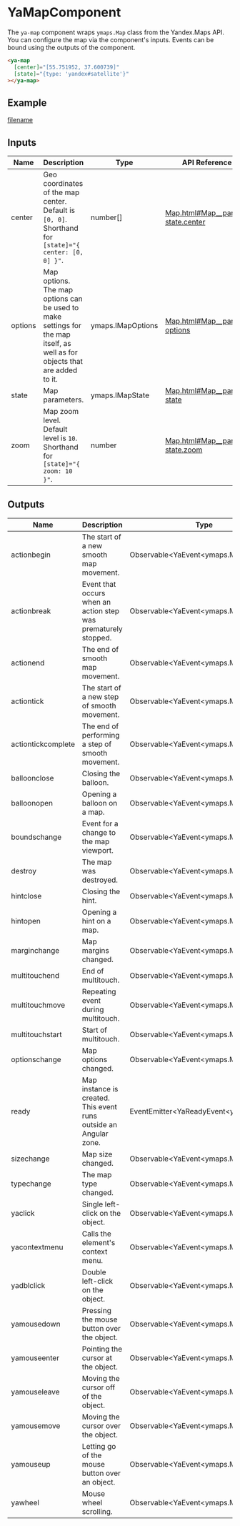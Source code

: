 # YaMapComponent


The `ya-map` component wraps `ymaps.Map` class from the Yandex.Maps API.
You can configure the map via the component's inputs.
Events can be bound using the outputs of the component.



```html
<ya-map
  [center]="[55.751952, 37.600739]"
  [state]="{type: 'yandex#satellite'}"
></ya-map>
```


## Example
[filename](https://stackblitz.com/edit/map-onload-event?embed=1&view=preview ':include :type=iframe width=100% height=650px')

## Inputs
| Name    | Description                                                                                                                    | Type              | API Reference                                                                                                                |
| ------- | ------------------------------------------------------------------------------------------------------------------------------ | ----------------- | ---------------------------------------------------------------------------------------------------------------------------- |
| center  |   Geo coordinates of the map center. Default is `[0, 0]`. Shorthand for `[state]="{ center: [0, 0] }"`.                        | number[]          | [Map.html#Map__param-state.center](https://yandex.com/dev/maps/jsapi/doc/2.1/ref/reference/Map.html#Map__param-state.center) |
| options |   Map options. The map options can be used to make settings for the map itself, as well as for objects that are added to it.   | ymaps.IMapOptions | [Map.html#Map__param-options](https://yandex.com/dev/maps/jsapi/doc/2.1/ref/reference/Map.html#Map__param-options)           |
| state   |   Map parameters.                                                                                                              | ymaps.IMapState   | [Map.html#Map__param-state](https://yandex.com/dev/maps/jsapi/doc/2.1/ref/reference/Map.html#Map__param-state)               |
| zoom    |   Map zoom level. Default level is `10`. Shorthand for `[state]="{ zoom: 10 }"`.                                               | number            | [Map.html#Map__param-state.zoom](https://yandex.com/dev/maps/jsapi/doc/2.1/ref/reference/Map.html#Map__param-state.zoom)     |

## Outputs
| Name               | Description                                                          | Type                                  | API Reference                                                                                                                                                                  |
| ------------------ | -------------------------------------------------------------------- | ------------------------------------- | ------------------------------------------------------------------------------------------------------------------------------------------------------------------------------ |
| actionbegin        |   The start of a new smooth map movement.                            | Observable<YaEvent<ymaps.Map>>        | [Map.html#event_detail__event-actionbegin](https://yandex.com/dev/maps/jsapi/doc/2.1/ref/reference/Map.html#event_detail__event-actionbegin)                                   |
| actionbreak        |   Event that occurs when an action step was prematurely stopped.     | Observable<YaEvent<ymaps.Map>>        | [Map.html#event_detail__event-actionbreak](https://yandex.com/dev/maps/jsapi/doc/2.1/ref/reference/Map.html#event_detail__event-actionbreak)                                   |
| actionend          |   The end of smooth map movement.                                    | Observable<YaEvent<ymaps.Map>>        | [Map.html#event_detail__event-actionend](https://yandex.com/dev/maps/jsapi/doc/2.1/ref/reference/Map.html#event_detail__event-actionend)                                       |
| actiontick         |   The start of a new step of smooth movement.                        | Observable<YaEvent<ymaps.Map>>        | [Map.html#event_detail__event-actiontick](https://yandex.com/dev/maps/jsapi/doc/2.1/ref/reference/Map.html#event_detail__event-actiontick)                                     |
| actiontickcomplete |   The end of performing a step of smooth movement.                   | Observable<YaEvent<ymaps.Map>>        | [Map.html#event_detail__event-actiontickcomplete](https://yandex.com/dev/maps/jsapi/doc/2.1/ref/reference/Map.html#event_detail__event-actiontickcomplete)                     |
| balloonclose       |   Closing the balloon.                                               | Observable<YaEvent<ymaps.Map>>        | [Map.html#event_detail__event-balloonclose](https://yandex.com/dev/maps/jsapi/doc/2.1/ref/reference/Map.html#event_detail__event-balloonclose)                                 |
| balloonopen        |   Opening a balloon on a map.                                        | Observable<YaEvent<ymaps.Map>>        | [Map.html#event_detail__event-balloonopen](https://yandex.com/dev/maps/jsapi/doc/2.1/ref/reference/Map.html#event_detail__event-balloonopen)                                   |
| boundschange       |   Event for a change to the map viewport.                            | Observable<YaEvent<ymaps.Map>>        | [Map.html#event_detail__event-boundschange](https://yandex.com/dev/maps/jsapi/doc/2.1/ref/reference/Map.html#event_detail__event-boundschange)                                 |
| destroy            |   The map was destroyed.                                             | Observable<YaEvent<ymaps.Map>>        | [Map.html#event_detail__event-destroy](https://yandex.com/dev/maps/jsapi/doc/2.1/ref/reference/Map.html#event_detail__event-destroy)                                           |
| hintclose          |   Closing the hint.                                                  | Observable<YaEvent<ymaps.Map>>        | [Map.html#event_detail__event-hintclose](https://yandex.com/dev/maps/jsapi/doc/2.1/ref/reference/Map.html#event_detail__event-hintclose)                                       |
| hintopen           |   Opening a hint on a map.                                           | Observable<YaEvent<ymaps.Map>>        | [Map.html#event_detail__event-hintopen](https://yandex.com/dev/maps/jsapi/doc/2.1/ref/reference/Map.html#event_detail__event-hintopen)                                         |
| marginchange       |   Map margins changed.                                               | Observable<YaEvent<ymaps.Map>>        | [Map.html#event_detail__event-marginchange](https://yandex.com/dev/maps/jsapi/doc/2.1/ref/reference/Map.html#event_detail__event-marginchange)                                 |
| multitouchend      |   End of multitouch.                                                 | Observable<YaEvent<ymaps.Map>>        | [IDomEventEmitter.html#event_detail__event-multitouchend](https://yandex.com/dev/maps/jsapi/doc/2.1/ref/reference/IDomEventEmitter.html#event_detail__event-multitouchend)     |
| multitouchmove     |   Repeating event during multitouch.                                 | Observable<YaEvent<ymaps.Map>>        | [IDomEventEmitter.html#event_detail__event-multitouchmove](https://yandex.com/dev/maps/jsapi/doc/2.1/ref/reference/IDomEventEmitter.html#event_detail__event-multitouchmove)   |
| multitouchstart    |   Start of multitouch.                                               | Observable<YaEvent<ymaps.Map>>        | [IDomEventEmitter.html#event_detail__event-multitouchstart](https://yandex.com/dev/maps/jsapi/doc/2.1/ref/reference/IDomEventEmitter.html#event_detail__event-multitouchstart) |
| optionschange      |   Map options changed.                                               | Observable<YaEvent<ymaps.Map>>        | [Map.html#event_detail__event-optionschange](https://yandex.com/dev/maps/jsapi/doc/2.1/ref/reference/Map.html#event_detail__event-optionschange)                               |
| ready              |   Map instance is created. This event runs outside an Angular zone.  | EventEmitter<YaReadyEvent<ymaps.Map>> | —                                                                                                                                                                              |
| sizechange         |   Map size changed.                                                  | Observable<YaEvent<ymaps.Map>>        | [Map.html#event_detail__event-sizechange](https://yandex.com/dev/maps/jsapi/doc/2.1/ref/reference/Map.html#event_detail__event-sizechange)                                     |
| typechange         |   The map type changed.                                              | Observable<YaEvent<ymaps.Map>>        | [Map.html#event_detail__event-typechange](https://yandex.com/dev/maps/jsapi/doc/2.1/ref/reference/Map.html#event_detail__event-typechange)                                     |
| yaclick            |   Single left-click on the object.                                   | Observable<YaEvent<ymaps.Map>>        | [IDomEventEmitter.html#event_detail__event-click](https://yandex.com/dev/maps/jsapi/doc/2.1/ref/reference/IDomEventEmitter.html#event_detail__event-click)                     |
| yacontextmenu      |   Calls the element's context menu.                                  | Observable<YaEvent<ymaps.Map>>        | [IDomEventEmitter.html#event_detail__event-contextmenu](https://yandex.com/dev/maps/jsapi/doc/2.1/ref/reference/IDomEventEmitter.html#event_detail__event-contextmenu)         |
| yadblclick         |   Double left-click on the object.                                   | Observable<YaEvent<ymaps.Map>>        | [IDomEventEmitter.html#event_detail__event-dblclick](https://yandex.com/dev/maps/jsapi/doc/2.1/ref/reference/IDomEventEmitter.html#event_detail__event-dblclick)               |
| yamousedown        |   Pressing the mouse button over the object.                         | Observable<YaEvent<ymaps.Map>>        | [IDomEventEmitter.html#event_detail__event-mousedown](https://yandex.com/dev/maps/jsapi/doc/2.1/ref/reference/IDomEventEmitter.html#event_detail__event-mousedown)             |
| yamouseenter       |   Pointing the cursor at the object.                                 | Observable<YaEvent<ymaps.Map>>        | [IDomEventEmitter.html#event_detail__event-mouseenter](https://yandex.com/dev/maps/jsapi/doc/2.1/ref/reference/IDomEventEmitter.html#event_detail__event-mouseenter)           |
| yamouseleave       |   Moving the cursor off of the object.                               | Observable<YaEvent<ymaps.Map>>        | [IDomEventEmitter.html#event_detail__event-mouseleave](https://yandex.com/dev/maps/jsapi/doc/2.1/ref/reference/IDomEventEmitter.html#event_detail__event-mouseleave)           |
| yamousemove        |   Moving the cursor over the object.                                 | Observable<YaEvent<ymaps.Map>>        | [IDomEventEmitter.html#event_detail__event-mousemove](https://yandex.com/dev/maps/jsapi/doc/2.1/ref/reference/IDomEventEmitter.html#event_detail__event-mousemove)             |
| yamouseup          |   Letting go of the mouse button over an object.                     | Observable<YaEvent<ymaps.Map>>        | [IDomEventEmitter.html#event_detail__event-mouseup](https://yandex.com/dev/maps/jsapi/doc/2.1/ref/reference/IDomEventEmitter.html#event_detail__event-mouseup)                 |
| yawheel            |   Mouse wheel scrolling.                                             | Observable<YaEvent<ymaps.Map>>        | [IDomEventEmitter.html#event_detail__event-wheel](https://yandex.com/dev/maps/jsapi/doc/2.1/ref/reference/IDomEventEmitter.html#event_detail__event-wheel)                     |